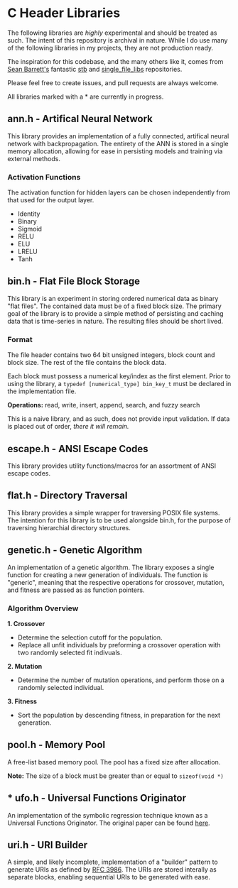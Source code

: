 # C Header Libraries

The following libraries are *highly* experimental and should be treated as such. The intent of this repository is archival in nature. While I do use many of the following libraries in my projects, they are not production ready.

The inspiration for this codebase, and the many others like it, comes from [Sean Barrett's](https://www.nothings.org/) fantastic [stb](https://github.com/nothings/stb) and [single_file_libs](https://github.com/nothings/single_file_libs) repositories.

Please feel free to create issues, and pull requests are always welcome.

All libraries marked with a * are currently in progress.

## ann.h - Artifical Neural Network

This library provides an implementation of a fully connected, artifical neural network with backpropagation. The entirety of the ANN is stored in a single memory allocation, allowing for ease in persisting models and training via external methods.

### Activation Functions

The activation function for hidden layers can be chosen independently from that used for the output layer.

- Identity
- Binary
- Sigmoid
- RELU
- ELU
- LRELU
- Tanh

## bin.h - Flat File Block Storage

This library is an experiment in storing ordered numerical data as binary "flat files". The contained data must be of a fixed block size. The primary goal of the library is to provide a simple method of persisting and caching data that is time-series in nature. The resulting files should be short lived. 

### Format

The file header contains two 64 bit unsigned integers, block count and block size. The rest of the file contains the block data. 

Each block must possess a numerical key/index as the first element. Prior to using the library, a ```typedef [numerical_type] bin_key_t``` must be declared in the implementation file.

**Operations:** read, write, insert, append, search, and fuzzy search

This is a naive library, and as such, does not provide input validation. If data is placed out of order, *there it will remain.*

## escape.h - ANSI Escape Codes

This library provides utility functions/macros for an assortment of ANSI escape codes.

## flat.h - Directory Traversal

This library provides a simple wrapper for traversing POSIX file systems. The intention for this library is to be used alongside bin.h, for the purpose of traversing hierarchial directory structures.

## genetic.h - Genetic Algorithm

An implementation of a genetic algorithm. The library exposes a single function for creating a new generation of individuals. The function is "generic", meaning that the respective operations for crossover, mutation, and fitness are passed as as function pointers.

### Algorithm Overview

**1. Crossover**

- Determine the selection cutoff for the population.
- Replace all unfit individuals by preforming a crossover operation with two randomly selected fit indivuals.

**2. Mutation**

- Determine the number of mutation operations, and perform those on a randomly selected individual.

**3. Fitness**

- Sort the population by descending fitness, in preparation for the next generation.

## pool.h - Memory Pool

A free-list based memory pool. The pool has a fixed size after allocation.

**Note:** The size of a block must be greater than or equal to ```sizeof(void *)```

## * ufo.h - Universal Functions Originator

 An implementation of the symbolic regression technique known as a Universal Functions Originator. The original paper can be found [here](https://doi.org/10.1016/j.asoc.2020.106417).

## uri.h - URI Builder

A simple, and likely incomplete, implementation of a "builder" pattern to generate URIs as defined by [RFC 3986](https://datatracker.ietf.org/doc/html/rfc3986). The URIs are stored interally as separate blocks, enabling sequential URIs to be generated with ease.
